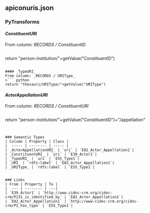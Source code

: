 ## apiconuris.json

### PyTransforms
#### _ConstituentURI_
From column: _RECORDS / ConstituentID_
>``` python
return "person-institution/"+getValue("ConstituentID")
```

#### _TypeURI_
From column: _RECORDS / URIType_
>``` python
return "thesauri/URIType/"+getValue("URIType")
```

#### _ActorAppellationURI_
From column: _RECORDS / ConstituentURI_
>``` python
return "person-institution/"+getValue("ConstituentID")+"/appellation"
```


### Semantic Types
| Column | Property | Class |
|  ----- | -------- | ----- |
| _ActorAppellationURI_ | `uri` | `E82_Actor_Appellation1`|
| _ConstituentURI_ | `uri` | `E39_Actor1`|
| _TypeURI_ | `uri` | `E55_Type1`|
| _URI_ | `rdfs:label` | `E82_Actor_Appellation1`|
| _URIType_ | `rdfs:label` | `E55_Type1`|


### Links
| From | Property | To |
|  --- | -------- | ---|
| `E39_Actor1` | `http://www.cidoc-crm.org/cidoc-crm/P131_is_identified_by` | `E82_Actor_Appellation1`|
| `E82_Actor_Appellation1` | `http://www.cidoc-crm.org/cidoc-crm/P2_has_type` | `E55_Type1`|
